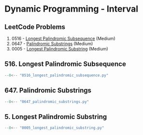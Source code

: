 # Dynamic Programming - Interval

## LeetCode Problems

1. 0516 - [Longest Palindromic Subsequence](https://leetcode.com/problems/longest-palindromic-subsequence/) (Medium)
2. 0647 - [Palindromic Substrings](https://leetcode.com/problems/palindromic-substrings/) (Medium)
3. 0005 - [Longest Palindromic Substring](https://leetcode.com/problems/longest-palindromic-substring/) (Medium)

## 516. Longest Palindromic Subsequence

```python
--8<-- "0516_longest_palindromic_subsequence.py"
```

## 647. Palindromic Substrings

```python
--8<-- "0647_palindromic_substrings.py"
```

## 5. Longest Palindromic Substring

```python
--8<-- "0005_longest_palindromic_substring.py"
```

